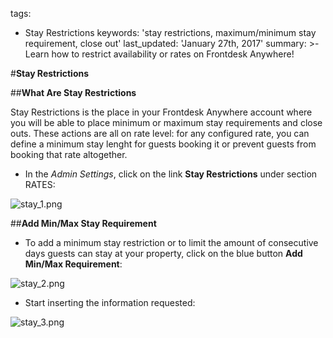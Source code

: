 tags:
  - Stay Restrictions
keywords: 'stay restrictions, maximum/minimum stay requirement, close out'
last_updated: 'January 27th, 2017'
summary: >-
  Learn how to restrict availability or rates on Frontdesk Anywhere!
 
 
#**Stay Restrictions**  

  
##**What Are Stay Restrictions**
  
  
Stay Restrictions is the place in your Frontdesk Anywhere account where you will be able to place minimum or maximum stay requirements and close outs.
These actions are all on rate level: for any configured rate, you can define a minimum stay lenght for guests booking it or prevent guests from booking that rate altogether.  


- In the _Admin Settings_, click on the link **Stay Restrictions** under section RATES:  


![stay_1.png]({{site.baseurl}}/images/stay_1.png)


##**Add Min/Max Stay Requirement**  


- To add a minimum stay restriction or to limit the amount of consecutive days guests can stay at your property, click on the blue button **Add Min/Max Requirement**:  

![stay_2.png]({{site.baseurl}}/images/stay_2.png)
  
  
 - Start inserting the information requested:
 
 ![stay_3.png]({{site.baseurl}}/images/stay_3.png)
